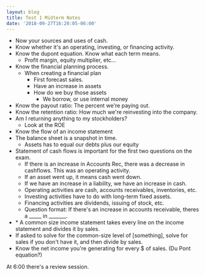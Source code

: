 ```yaml
---
layout: blog
title: Test 1 Midterm Notes
date: '2018-09-27T16:20:05-06:00'
---
```

* Now your sources and uses of cash. 
* Know whether it's an operating, investing, or financing activity.
* Know the dupont equation. Know what each term means.
  * Profit margin, equity multiplier, etc...
* Know the financial planning process.
  * When creating a financial plan
    * First forecast sales.
    * Have an increase in assets
    * How do we buy those assets
      * We borrow, or use internal money
* Know the payout ratio: The percent we're paying out.
* Know the retention ratio: How much we're reinvesting into the company.
* Am I returning anything to my stockholders?
  * Look at the ROE
* Know the flow of an income statement
* The balance sheet is a snapshot in time.
  * Assets has to equal our debts plus our equity
* Statement of cash flows is important for the first two questions on the exam.
  * If there is an increase in Accounts Rec, there was a decrease in cashflows. This was an operating activity.
  * If an asset went up, it means cash went down.
  * If we have an increase in a liability, we have an increase in cash. 
  * Operating activities are cash, accounts receivables, inventories, etc.
  * Investing activities have to do with long-term fixed assets. 
  * Financing activities are dividends, issuing of stock, etc.
  * Question format: If there's an increase in accounts receivable, theres a \_\_\_\_\_ in \_\_\_\_\___.
* \* A common size income statement takes every line on the income statement and divides it by sales.
* If asked to solve for the common-size level of \[something], solve for sales if you don't have it, and then divide by sales.
* Know the net income you're generating for every $ of sales. (Du Pont equation?)

At 6:00 there's a review session.

